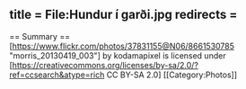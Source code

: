 title = File:Hundur í garði.jpg
redirects =
---

== Summary ==
[https://www.flickr.com/photos/37831155@N06/8661530785 "morris_20130419_003"] by kodamapixel is licensed under [https://creativecommons.org/licenses/by-sa/2.0/?ref=ccsearch&atype=rich CC BY-SA 2.0]
[[Category:Photos]]
